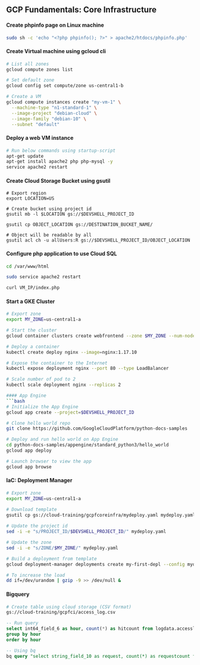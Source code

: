 ## GCP Fundamentals: Core Infrastructure


#### Create phpinfo page on Linux machine
```bash
sudo sh -c 'echo "<?php phpinfo(); ?>" > apache2/htdocs/phpinfo.php'
```

#### Create Virtual machine using gcloud cli
```bash
# List all zones
gcloud compute zones list

# Set default zone
gcloud config set compute/zone us-central1-b

# Create a VM
gcloud compute instances create "my-vm-1" \
  --machine-type "n1-standard-1" \
  --image-project "debian-cloud" \
  --image-family "debian-10" \
  --subnet "default"
```

#### Deploy a web VM instance
```bash
# Run below commands using startup-script
apt-get update
apt-get install apache2 php php-mysql -y
service apache2 restart
```

#### Create Cloud Storage Bucket using gsutil
```
# Export region
export LOCATION=US

# Create bucket using project id
gsutil mb -l $LOCATION gs://$DEVSHELL_PROJECT_ID

gsutil cp OBJECT_LOCATION gs://DESTINATION_BUCKET_NAME/

# Object will be readable by all
gsutil acl ch -u allUsers:R gs://$DEVSHELL_PROJECT_ID/OBJECT_LOCATION
```


#### Configure php application to use Cloud SQL
```bash
cd /var/www/html

sudo service apache2 restart

curl VM_IP/index.php
```

#### Start a GKE Cluster
```bash
# Export zone
export MY_ZONE=us-central1-a

# Start the cluster
gcloud container clusters create webfrontend --zone $MY_ZONE --num-nodes 2

# Deploy a container
kubectl create deploy nginx --image=nginx:1.17.10

# Expose the container to the Internet
kubectl expose deployment nginx --port 80 --type LoadBalancer

# Scale number of pod to 2
kubectl scale deployment nginx --replicas 2

#### App Engine
```bash
# Initialize the App Engine
gcloud app create --project=$DEVSHELL_PROJECT_ID

# Clone hello world repo
git clone https://github.com/GoogleCloudPlatform/python-docs-samples

# Deploy and run hello world on App Engine
cd python-docs-samples/appengine/standard_python3/hello_world
gcloud app deploy

# Launch browser to view the app
gcloud app browse
```

#### IaC: Deployment Manager
```bash
# Export zone
export MY_ZONE=us-central1-a

# Download template
gsutil cp gs://cloud-training/gcpfcoreinfra/mydeploy.yaml mydeploy.yaml
        
# Update the project id
sed -i -e "s/PROJECT_ID/$DEVSHELL_PROJECT_ID/" mydeploy.yaml

# Update the zone
sed -i -e "s/ZONE/$MY_ZONE/" mydeploy.yaml

# Build a deployment from template
gcloud deployment-manager deployments create my-first-depl --config mydeploy.yaml

# To increase the load
dd if=/dev/urandom | gzip -9 >> /dev/null &
```

#### Bigquery
```bash
# Create table using cloud storage (CSV format)
gs://cloud-training/gcpfci/access_log.csv
```

```sql
-- Run query
select int64_field_6 as hour, count(*) as hitcount from logdata.accesslog
group by hour
order by hour

-- Using bq
bq query "select string_field_10 as request, count(*) as requestcount from logdata.accesslog group by request order by requestcount desc"
```